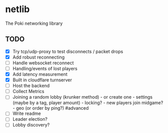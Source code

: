 # netlib

The Poki networking library

## TODO

- [x] Try tcp/udp-proxy to test disconnects / packet drops
- [x] Add robust reconnecting
- [ ] Handle websocket reconnect
- [ ] Handling/events of lost players
- [x] Add latency measurement
- [x] Built in cloudflare turnserver
- [ ] Host the backend
- [ ] Collect Metrics
- [ ] Joining a random lobby (krunker method)
      - or create one
      - settings (maybe by a tag, player amount)
      - locking?
      - new players join midgame?
      - geo (or order by ping?) #advanced
- [ ] Write readme
- [ ] Leader election?
- [ ] Lobby discovery?
